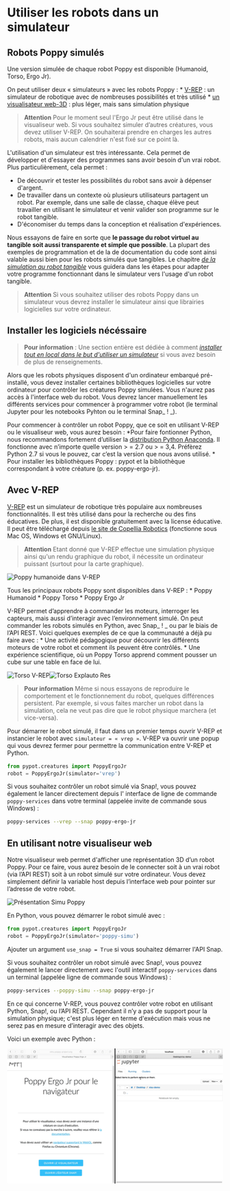 # Utiliser les robots dans un simulateur

## Robots Poppy simulés

Une version simulée de chaque robot Poppy est disponible (Humanoid, Torso, Ergo Jr).

On peut utiliser deux « simulateurs » avec les robots Poppy : * [ V-REP](http://www.coppeliarobotics.com) : un simulateur de robotique avec de nombreuses possibilités et très utilisé * [ un visualisateur web-3D](http://simu.poppy-project.org) : plus léger, mais sans simulation physique

> **Attention** Pour le moment seul l'Ergo Jr peut être utilisé dans le visualiseur web. Si vous souhaitez simuler d’autres créatures, vous devez utiliser V-REP. On souhaiterai prendre en charges les autres robots, mais aucun calendrier n'est fixé sur ce point là.

L'utilisation d'un simulateur est très intéressante. Cela permet de développer et d'essayer des programmes sans avoir besoin d'un vrai robot. Plus particulièrement, cela permet :

* De découvrir et tester les possibilités du robot sans avoir à dépenser d'argent.
* De travailler dans un contexte où plusieurs utilisateurs partagent un robot. Par exemple, dans une salle de classe, chaque élève peut travailler en utilisant le simulateur et venir valider son programme sur le robot tangible.
* D'économiser du temps dans la conception et réalisation d'expériences.

Nous essayons de faire en sorte que **le passage du robot virtuel au tangible soit aussi transparente et simple que possible**. La plupart des exemples de programmation et de la de documentation du code sont ainsi valable aussi bien pour les robots simulés que tangibles. Le chapitre *[ de la simulation au robot tangible](../from-simulation-to-real-robot/README.md)* vous guidera dans les étapes pour adapter votre programme fonctionnant dans le simulateur vers l'usage d'un robot tangible.

> **Attention** Si vous souhaitez utiliser des robots Poppy dans un simulateur vous devrez installer le simulateur ainsi que librairies logicielles sur votre ordinateur.

## Installer les logiciels nécéssaire

> **Pour information** : Une section entière est dédiée à comment *[installer tout en local dans le but d'utiliser un simulateur](../installation/install-poppy-softwares.md)* si vous avez besoin de plus de renseignements.

Alors que les robots physiques disposent d'un ordinateur embarqué pré-installé, vous devez installer certaines bibliothèques logicielles sur votre ordinateur pour contrôler les créatures Poppy simulées. Vous n'aurez pas accès à l'interface web du robot. Vous devrez lancer manuellement les différents services pour commencer à programmer votre robot (le terminal Jupyter pour les notebooks Pyhton ou le terminal Snap_ ! _).

Pour commencer à contrôler un robot Poppy, que ce soit en utilisant V-REP ou le visualiseur web, vous aurez besoin : *Pour faire fontionner Python, nous recommandons fortement d’utiliser la [distribution Python Anaconda](https://www.continuum.io/downloads). Il fonctionne avec n’importe quelle version > = 2.7 ou > = 3,4. Préfèrez Python 2.7 si vous le pouvez, car c’est la version que nous avons utilisé. * Pour installer les bibliothèques Poppy : pypot et la bibliothèque correspondant à votre créature (p. ex. poppy-ergo-jr).

## Avec V-REP

[ V-REP](http://www.coppeliarobotics.com) est un simulateur de robotique très populaire aux nombreuses fonctionnalités. Il est très utilisé dans pour la recherche ou des fins éducatives. De plus, il est disponible gratuitement avec la license éducative. Il peut être téléchargé depuis [ le site de Copellia Robotics](http://www.coppeliarobotics.com/downloads.html) (fonctionne sous Mac OS, Windows et GNU/Linux).

> **Attention** Etant donné que V-REP effectue une simulation physique ainsi qu'un rendu graphique du robot, il nécessite un ordinateur puissant (surtout pour la carte graphique).

![Poppy humanoide dans V-REP](../img/humanoid/vrep.png)

Tous les principaux robots Poppy sont disponibles dans V-REP : * Poppy Humanoid * Poppy Torso * Poppy Ergo Jr

V-REP permet d’apprendre à commander les moteurs, interroger les capteurs, mais aussi d’interagir avec l’environnement simulé. On peut commander les robots simulés en Python, avec Snap_ ! _ ou par le biais de l’API REST. Voici quelques exemples de ce que la communauté a déjà pu faire avec : * Une activité pédagogique pour découvrir les différents moteurs de votre robot et comment ils peuvent être contrôlés. * Une expérience scientifique, où un Poppy Torso apprend comment pousser un cube sur une table en face de lui.

![Torso V-REP](../img/torso/explauto-vrep.png)![Torso Explauto Res](../img/torso/explauto-res.png)

> **Pour information** Même si nous essayons de reproduire le comportement et le fonctionnement du robot, quelques différences persistent. Par exemple, si vous faites marcher un robot dans la simulation, cela ne veut pas dire que le robot physique marchera (et vice-versa).

Pour démarrer le robot simulé, il faut dans un premier temps ouvrir V-REP et instancier le robot avec `simulateur = « vrep »`. V-REP va ouvrir une popup qui vous devrez fermer pour permettre la communication entre V-REP et Python.

```python
from pypot.creatures import PoppyErgoJr
robot = PoppyErgoJr(simulator='vrep')
```

Si vous souhaitez contrôler un robot simulé via Snap!, vous pouvez également le lancer directement depuis l' interface de ligne de commande `poppy-services` dans votre terminal (appelée invite de commande sous Windows) :

```bash
poppy-services --vrep --snap poppy-ergo-jr
```

## En utilisant notre visualiseur web

Notre visualiseur web permet d'afficher une représentation 3D d’un robot Poppy. Pour ce faire, vous aurez besoin de le connecter soit à un vrai robot (via l’API REST) soit à un robot simulé sur votre ordinateur. Vous devez simplement définir la variable host depuis l’interface web pour pointer sur l’adresse de votre robot.

![Présentation Simu Poppy](../img/visu/presentation.png)

En Python, vous pouvez démarrer le robot simulé avec :

```python
from pypot.creatures import PoppyErgoJr
robot = PoppyErgoJr(simulator='poppy-simu')
```

Ajouter un argument `use_snap = True` si vous souhaitez démarrer l'API Snap.

Si vous souhaitez contrôler un robot simulé avec Snap!, vous pouvez également le lancer directement avec l'outil interactif `poppy-services` dans un terminal (appelée ligne de commande sous Windows) :

```bash
poppy-services --poppy-simu --snap poppy-ergo-jr
```

En ce qui concerne V-REP, vous pouvez contrôler votre robot en utilisant Python, Snap!, ou l’API REST. Cependant il n’y a pas de support pour la simulation physique; c'est plus léger en terme d'exécution mais vous ne serez pas en mesure d’interagir avec des objets.

Voici un exemple avec Python :

![Poppy simu en Python](../img/visu/python-setup.gif)
